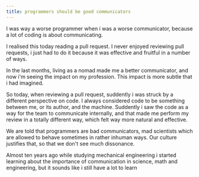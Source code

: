 ```yaml
---
title: programmers should be good communicators
---
```



I was way a worse programmer when i was a worse communicator, because
a lot of coding is about communicating.

I realised this today reading a pull request. I never enjoyed
reviewing pull requests, i just had to do it because it was effective
and fruitful in a number of ways.

In the last months, living as a nomad made me a better communicator,
and now i'm seeing the impact on my profession. This impact is more
subtle that i had imagined.

So today, when reviewing a pull request, suddently i was struck by a
different perspective on code. I always considered code to be
something between me, or its author, and the machine. Suddently i saw
the code as a way for the team to communicate internally, and that
made me perform my review in a totally different way, which felt way
more natural and effective.

We are told that programmers are bad communicators, mad scientists
which are allowed to behave sometimes in rather inhuman ways. Our
culture justifies that, so that we don't see much dissonance.

Almost ten years ago while studying mechanical engineering i started
learning about the importance of communication in science, math and
engineering, but it sounds like i still have a lot to learn
